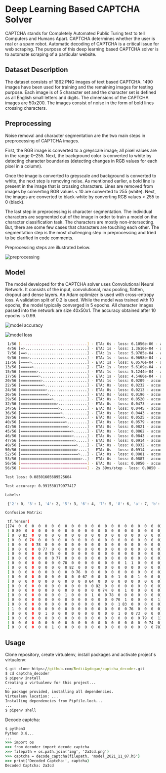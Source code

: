 # Deep Learning Based CAPTCHA Solver

CAPTCHA stands for Completely Automated Public Turing test to tell Computers and Humans Apart. CAPTCHA determines whether the user is real or a spam robot. Automatic decoding of CAPTCHA is a critical issue for web scraping. The purpose of this deep learning based CAPTCHA solver is to automate scraping of a particular website. 


## Dataset Description

The dataset consists of 1862 PNG images of text based CAPTCHA. 1490 images have been used for training and the remaining images for testing purpose. Each image is of 5 character set and the character set is defined as all English small letters and digits. The dimensions of the CAPTCHA images are 50x200. The images consist of noise in the form of bold lines crossing characters.


## Preprocessing

Noise removal and character segmentation are the two main steps in preprocessing of CAPTCHA images. 

First, the RGB image is converted to a greyscale image; all pixel values are in the range 0–255. Next, the background color is converted to white by detecting character boundaries (detecting changes in RGB values for each pixel in a column). 

Once the image is converted to greyscale and background is converted to white, the next step is removing noise. As mentioned earlier, a bold line is present in the image that is crossing characters. Lines are removed from images by converting RGB values < 10 are converted to 255 (white). Next, the images are converted to black-white by converting RGB values < 255 to 0 (black).

The last step in preprocessing is character segmentation. The individual characters are segmented out of the image in order to train a model on the character classification task. The characters are mostly non-intersecting. But, there are some few cases that characters are touching each other. The segmentation step is the most challenging step in preprocessing and tried to be clarified in code comments. 

Preprocessing steps are illustrated below.

![preprocessing](img/preprocess.png)

## Model

The model developed for the CAPTCHA solver uses Convolutional Neural Network. It consists of the input, convolutional, max pooling, flatten, dropout and dense layers. An Adam optimizer is used with cross-entropy loss. A validation split of 0.2 is used. While the model was trained with 10 epochs, the model typically converged in 5 epochs. All character images passed into the network are size 40x50x1. The accuracy obtained after 10 epochs is 0.99.

![model accuracy](img/model_accuracy.png)

![model loss](img/model_loss.png)

```bash
 1/56 [..............................] - ETA: 6s - loss: 6.1056e-06 - accuracy: 1.0000
 4/56 [=>............................] - ETA: 1s - loss: 1.3610e-04 - accuracy: 1.0000
 7/56 [==>...........................] - ETA: 1s - loss: 5.9785e-04 - accuracy: 1.0000
 9/56 [===>..........................] - ETA: 1s - loss: 6.9698e-04 - accuracy: 1.0000
11/56 [====>.........................] - ETA: 1s - loss: 6.0570e-04 - accuracy: 1.0000
13/56 [=====>........................] - ETA: 1s - loss: 5.6109e-04 - accuracy: 1.0000
15/56 [=======>......................] - ETA: 1s - loss: 5.1244e-04 - accuracy: 1.0000
17/56 [========>.....................] - ETA: 1s - loss: 4.5460e-04 - accuracy: 1.0000
20/56 [=========>....................] - ETA: 1s - loss: 0.0209 - accuracy: 0.9984    
22/56 [==========>...................] - ETA: 0s - loss: 0.0232 - accuracy: 0.9972
24/56 [===========>..................] - ETA: 0s - loss: 0.0213 - accuracy: 0.9974
26/56 [============>.................] - ETA: 0s - loss: 0.0196 - accuracy: 0.9976
29/56 [==============>...............] - ETA: 0s - loss: 0.0520 - accuracy: 0.9957
32/56 [================>.............] - ETA: 0s - loss: 0.0473 - accuracy: 0.9961
34/56 [=================>............] - ETA: 0s - loss: 0.0445 - accuracy: 0.9963
36/56 [==================>...........] - ETA: 0s - loss: 0.0443 - accuracy: 0.9957
38/56 [===================>..........] - ETA: 0s - loss: 0.0525 - accuracy: 0.9942
40/56 [====================>.........] - ETA: 0s - loss: 0.0579 - accuracy: 0.9937
42/56 [=====================>........] - ETA: 0s - loss: 0.0821 - accuracy: 0.9926
45/56 [=======================>......] - ETA: 0s - loss: 0.0862 - accuracy: 0.9924
46/56 [=======================>......] - ETA: 0s - loss: 0.0843 - accuracy: 0.9925
47/56 [========================>.....] - ETA: 0s - loss: 0.0914 - accuracy: 0.9914
49/56 [=========================>....] - ETA: 0s - loss: 0.0932 - accuracy: 0.9911
50/56 [=========================>....] - ETA: 0s - loss: 0.0914 - accuracy: 0.9912
52/56 [==========================>...] - ETA: 0s - loss: 0.0881 - accuracy: 0.9916
53/56 [===========================>..] - ETA: 0s - loss: 0.0887 - accuracy: 0.9912
56/56 [==============================] - ETA: 0s - loss: 0.0850 - accuracy: 0.9915
56/56 [==============================] - 2s 39ms/step - loss: 0.0850 - accuracy: 0.9915

Test loss: 0.08501605689525604

Test accuracy: 0.991530179977417

Labels:

 {'2': 0, '3': 1, '4': 2, '5': 3, '6': 4, '7': 5, '8': 6, 'a': 7, 'b': 8, 'c': 9, 'd': 10, 'e': 11, 'f': 12, 'g': 13, 'h': 14, 'k': 15, 'm': 16, 'n': 17, 'p': 18, 'r': 19, 'w': 20, 'x': 21, 'y': 22}

Confusion Matrix:

 tf.Tensor(
[[74  0  0  0  0  0  0  0  0  0  0  0  0  0  0  0  0  0  0  0  0  0  0]
 [ 0 80  0  0  0  0  0  0  0  0  0  0  0  0  0  0  0  0  0  0  0  0  0]
 [ 0  0 83  0  0  0  0  0  0  0  0  0  0  0  0  0  0  0  0  0  0  0  0]
 [ 0  0  0 78  0  0  0  0  0  0  0  0  0  0  0  0  0  0  0  0  0  0  0]
 [ 0  0  0  0 78  0  0  0  0  0  0  0  0  0  0  0  0  0  0  0  0  0  0]
 [ 0  0  0  0  0 77  0  0  0  0  0  0  0  0  0  0  0  0  0  0  0  0  0]
 [ 0  0  0  0  0  0 75  0  0  0  0  0  0  0  0  0  0  0  0  0  0  0  0]
 [ 0  0  0  0  0  0  0 77  0  0  0  0  0  0  0  0  0  0  0  0  0  0  0]
 [ 0  0  0  0  0  0  0  0 78  0  0  0  0  0  0  0  0  1  1  0  0  0  0]
 [ 0  0  0  0  0  0  0  0  0 82  0  0  0  0  0  0  0  0  0  0  0  0  0]
 [ 0  0  0  0  0  0  0  0  0  0 76  0  0  0  0  0  0  0  0  0  0  0  0]
 [ 0  0  0  0  0  0  0  0  0  0  0 67  0  0  0  0  1  0  0  1  0  0  0]
 [ 0  0  0  0  0  0  0  0  0  0  0  0 64  0  0  0  0  0  0  0  0  0  0]
 [ 0  0  0  0  0  0  0  0  0  0  0  0  0 82  0  0  0  0  0  0  0  0  0]
 [ 0  0  0  0  0  0  0  0  0  0  0  0  0  0 74  0  0  1  0  0  0  0  0]
 [ 0  0  0  0  0  0  0  0  1  0  0  0  1  0  0 78  0  0  0  0  0  0  0]
 [ 0  0  0  0  0  0  0  0  0  0  0  0  0  0  0  0 70  1  0  0  0  0  1]
 [ 0  0  0  0  0  0  0  0  0  0  0  0  0  0  0  0  1 83  0  0  0  0  0]
 [ 1  0  0  0  0  0  0  0  0  0  0  0  0  0  0  0  0  0 76  0  0  0  0]
 [ 0  0  0  0  0  1  0  0  0  0  0  0  0  0  0  0  1  0  0 73  0  0  0]
 [ 0  0  0  0  0  0  0  0  0  0  0  0  0  0  0  0  0  0  0  0 79  0  1]
 [ 0  0  0  0  0  0  0  0  0  0  0  0  0  0  0  0  0  0  0  0  0 74  0]
 [ 0  0  0  0  0  0  1  0  0  0  0  0  0  0  0  0  0  0  0  0  0  0 78]], shape=(23, 23), dtype=int32)
```

## Usage

Clone repository, create virtualenv, install packages and activate project's virtualenv:

```bat
$ git clone https://github.com/BediiAydogan/captcha_decoder.git
$ cd captcha_decoder
$ pipenv install
Creating a virtualenv for this project...
...
No package provided, installing all dependencies.
Virtualenv location: ...
Installing dependencies from Pipfile.lock...
...
$ pipenv shell
```

Decode captcha:

```bat
$ python3
Python 3.8...
...
>>> import os
>>> from decoder import decode_captcha
>>> filepath = os.path.join('img', '2a3cd.png')
>>> captcha = decode_captcha(filepath, 'model_2021_11_07.h5')
>>> print('Decoded Captcha:', captcha)
Decoded Captcha: 2a3cd
```